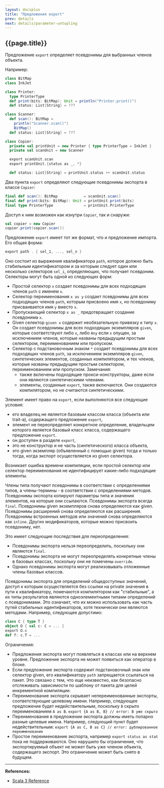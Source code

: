 ```yaml
---
layout: docsplus
title: "Предложения export"
prev: details
next: details/parameter-untupling
---
```


## {{page.title}}

Предложение `export` определяет псевдонимы для выбранных членов объекта. 

Например:

```scala mdoc:silent
class BitMap
class InkJet

class Printer:
  type PrinterType
  def print(bits: BitMap): Unit = println("Printer.print()")
  def status: List[String] = ???

class Scanner:
  def scan(): BitMap =
    println("Scanner.scan()")
    BitMap()
  def status: List[String] = ???

class Copier:
  private val printUnit = new Printer { type PrinterType = InkJet }
  private val scanUnit = new Scanner

  export scanUnit.scan
  export printUnit.{status as _, *}

  def status: List[String] = printUnit.status ++ scanUnit.status
```

Два пункта `export` определяют следующие псевдонимы экспорта в классе `Copier`:

```scala
final def scan(): BitMap            = scanUnit.scan()
final def print(bits: BitMap): Unit = printUnit.print(bits)
final type PrinterType              = printUnit.PrinterType
```

Доступ к ним возможен как изнутри `Copier`, так и снаружи:

```scala mdoc
val copier = new Copier
copier.print(copier.scan())
```

Предложение `export` имеет тот же формат, что и предложение импорта. Его общая форма:

```scala
export path . { sel_1, ..., sel_n }
```

Оно состоит из выражения квалификатора `path`, которое должно быть стабильным идентификатором 
и за которым следует один или несколько селекторов `sel_i`, определяющих, что получает псевдоним. 
Селекторы могут быть одной из следующих форм:
- Простой селектор `x` создает псевдонимы для всех подходящих членов `path` с именем `x`.
- Селектор переименования `x as y` создает псевдонимы для всех подходящих членов `path`, которым присвоено имя `x`, 
но псевдониму присваивается имя `y` вместо `x`.
- Пропускающий селектор `x as _` предотвращает создание псевдонима `x`.
- Given селектор `given x` содержит необязательную привязку к типу `x`. 
Он создает псевдонимы для всех подходящих экземпляров `given`, которые соответствуют либо `x`, 
либо `Any` если `x` опущен, 
за исключением членов, которые названы предыдущим простым селектором, переименованием или пропуском.
- Селектор с подстановочным знаком `*` создает псевдонимы для всех подходящих членов `path`, 
за исключением экземпляров `given`, синтетических элементов, созданных компилятором, 
и тех членов, которые названы предыдущим простым селектором, переименованием или пропуском.
Замечания:
  - также включены подходящие прокси-конструкторы, даже если они являются синтетическими членами.
  - элементы, созданные `export`, также включаются. 
Они создаются компилятором, но не считаются синтетическими.

Элемент имеет право на `export`, если выполняются все следующие условия:
- его владелец не является базовым классом класса (объекта или trait-а), содержащего предложение `export`,
- элемент не переопределяет конкретное определение, 
владельцем которого является базовый класс класса, содержащего предложение `export`.
- он доступен в разделе `export`,
- это не конструктор и не часть (синтетического) класса объекта,
- это given экземпляр (объявленный с помощью given) тогда и только тогда, 
когда экспорт осуществляется из given селектора.

Возникает ошибка времени компиляции, если простой селектор или селектор переименования 
не идентифицирует какие-либо подходящие элементы.

Члены типа получают псевдонимы в соответствии с определениями типов, 
а члены-термины - в соответствии с определениями методов. 
Псевдонимы экспорта копируют параметры типа и значения элементов, на которые они ссылаются. 
Псевдонимы экспорта всегда `final`. 
Псевдонимы given экземпляров снова определяются как given. 
Псевдонимы расширений снова определяются как расширения. 
Псевдонимы встроенных методов или значений снова определяются как `inline`. 
Других модификаторов, которые можно присвоить псевдониму, нет. 

Это имеет следующие последствия для переопределения:
- Псевдонимы экспорта нельзя переопределить, поскольку они являются `final`.
- Псевдонимы экспорта не могут переопределять конкретные члены в базовых классах, поскольку они не помечены `override`.
- Однако псевдонимы экспорта могут реализовывать отложенные члены базовых классов.

Псевдонимы экспорта для определений общедоступных значений, 
доступ к которым осуществляется без ссылки на private значения в пути к квалификатору, 
помечаются компилятором как "стабильные", 
а их типы результатов являются одноэлементными типами определений с псевдонимами. 
Это означает, что их можно использовать как часть путей стабильных идентификаторов, 
хотя технически они являются методами. 
Например, следующее допустимо:

```scala
class C { type T }
object O { val c: C = ... }
export O.c
def f: c.T = ...
```

Ограничения:
- Предложения экспорта могут появляться в классах или на верхнем уровне. 
Предложение экспорта не может появиться как оператор в блоке.
- Если предложение экспорта содержит подстановочный знак или селектор given, 
его квалификатору `path` запрещается ссылаться на пакет. 
Это связано с тем, что еще неизвестно, 
как безопасно отслеживать зависимости по шаблону от пакета для целей инкрементной компиляции.
- Переименование экспорта скрывает непереименованные экспорты, соответствующие целевому имени. 
Например, следующее предложение будет недействительным, поскольку `B` скрыто переименованием `A as B`.
`export {A as B, B} // error: B уже скрыто`
- Переименования в предложении экспорта должны иметь попарно разные целевые имена. 
Например, следующий пункт будет недействительным:
`export {A as C, B as C} // error: дублированное переименование`
- Простое переименование экспорта, например `export status as stat` пока не поддерживаются. 
Оно нарушило бы ограничение, что экспортируемый объект не может быть уже членом объекта, содержащего экспорт. 
Это ограничение может быть снято в будущем.


---

**References:**
- [Scala 3 Reference](https://docs.scala-lang.org/scala3/reference/other-new-features/export.html)
